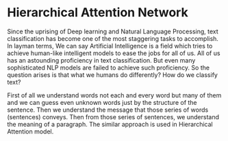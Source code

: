 # Hierarchical Attention Network

Since the uprising of Deep learning and Natural Language Processing, text classification has become one of the most staggering tasks to accomplish. In layman terms, We can say Artificial Intelligence is a field which tries to achieve human-like intelligent models to ease the jobs for all of us. All of us has an astounding proficiency in text classification. But even many sophisticated NLP models are failed to achieve such proficiency. So the question arises is that what we humans do differently? How do we classify text?

First of all we understand words not each and every word but many of them and we can guess even unknown words just by the structure of the sentence. Then we understand the message that those series of words (sentences) conveys. Then from those series of sentences, we understand the meaning of a paragraph. The similar approach is used in Hierarchical Attention model.